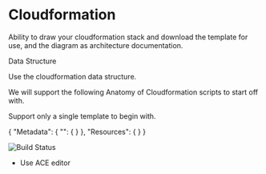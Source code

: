 # Cloudformation

Ability to draw your cloudformation stack and download the template for use, and the diagram as architecture documentation.

Data Structure

Use the cloudformation data structure.

We will support the following Anatomy of Cloudformation scripts to start off with.

Support only a single template to begin with.

{
    "Metadata": {
        "": {
        }
    },
    "Resources": {
    }
}

![Build Status](https://travis-ci.org/pmcilwaine/cloudformation.svg?branch=master)

- Use ACE editor
